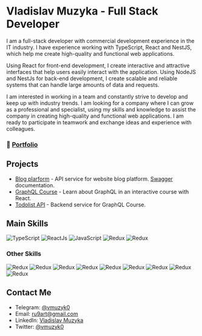 # **Vladislav Muzyka** - Full Stack Developer

I am a full-stack developer with commercial development experience in the IT industry. I have experience working with
TypeScript, React and NestJS, which help me create high-quality and functional web applications.

Using React for front-end development, I create interactive and attractive interfaces that help users easily interact
with the application. Using NodeJS and NestJs for back-end development, I create scalable and reliable systems that can
handle large amounts of data and requests.

I am interested in working in a team and constantly strive to develop and keep up with industry trends. I am looking for
a company where I can grow as a professional and specialist, using my skills and knowledge to assist the company in
creating high-quality and functional web applications. I am ready to participate in teamwork and exchange ideas and
experience with colleagues.

### 💼 [Portfolio](https://9art.ru/)

## Projects
- [Blog plarform](https://github.com/muzyk0/NestJS-Blogs-API) - API service for website blog platform. [Swagger](https://github.com/muzyk0/NestJS-Blogs-API) documentation.
- [GraphQL Course](https://github.com/muzyk0/Todolist-GraphQL-Course) - Learn about GraphQL in an interactive course with React.
- [Todolist API](https://github.com/muzyk0/Todolist-GraphQL-server) - Backend service for GraphQL Course.

## Main Skills

![TypeScript](https://img.shields.io/badge/-TypeScript-090909?style=for-the-badge&logo=TypeScript)
![ReactJs](https://img.shields.io/badge/-React-090909?style=for-the-badge&logo=React)
![JavaScript](https://img.shields.io/badge/-NestJS-090909?style=for-the-badge&logo=NestJS)
![Redux](https://img.shields.io/badge/-Redux-090909?style=for-the-badge&logo=Redux)
![Redux](https://img.shields.io/badge/-SCSS-090909?style=for-the-badge&logo=Sass)

### Other Skills
![Redux](https://img.shields.io/badge/-Mui-090909?style=for-the-badge&logo=Mui)
![Redux](https://img.shields.io/badge/-RabbitMQ-090909?style=for-the-badge&logo=RabbitMQ)
![Redux](https://img.shields.io/badge/-Jest-090909?style=for-the-badge&logo=Jest)
![Redux](https://img.shields.io/badge/-Git-090909?style=for-the-badge&logo=Git)
![Redux](https://img.shields.io/badge/-GraphQL-090909?style=for-the-badge&logo=GraphQL)
![Redux](https://img.shields.io/badge/-PostgreSQL-090909?style=for-the-badge&logo=PostgreSQL)
![Redux](https://img.shields.io/badge/-MongoDb-090909?style=for-the-badge&logo=MongoDB)
![Redux](https://img.shields.io/badge/-Webpack-090909?style=for-the-badge&logo=Webpack)
![Redux](https://img.shields.io/badge/-Swagger-090909?style=for-the-badge&logo=Swagger)

## Contact Me
- Telegram: [@vmuzyk0](https://t.me/vmuzyk0)
- Email: [ru9art@gmail.com](mailto:ru9art@gmail.com)
- LinkedIn: [Vladislav Muzyka](https://www.linkedin.com/in/muzyk0/)
- Twitter: [@vmuzyk0](https://twitter.com/vmuzyk0)
